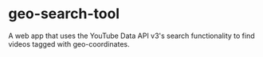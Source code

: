 geo-search-tool
==================

A web app that uses the YouTube Data API v3's search functionality to find videos tagged with geo-coordinates.

